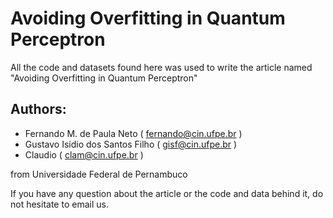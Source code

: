 # Avoiding Overfitting in Quantum Perceptron

All the code and datasets found here was used to write the article named "Avoiding Overfitting in Quantum Perceptron"

## Authors: 
 - Fernando M. de Paula Neto ( fernando@cin.ufpe.br )
 - Gustavo Isidio dos Santos Filho ( gisf@cin.ufpe.br )
 - Claudio ( clam@cin.ufpe.br )

from Universidade Federal de Pernambuco

If you have any question about the article or the code and data behind it, do not hesitate to email us. 


